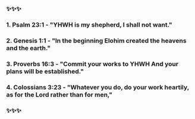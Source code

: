 ### ✨✨✨
### 1. Psalm 23:1 - "YHWH is my shepherd, I shall not want."
### 2. Genesis 1:1 - "In the beginning Elohim created the heavens and the earth."
### 3. Proverbs 16:3 - "Commit your works to YHWH And your plans will be established."
### 4. Colossians 3:23 - "Whatever you do, do your work heartily, as for the Lord rather than for men,"
### ✨✨✨
